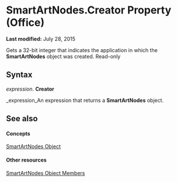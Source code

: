 
# SmartArtNodes.Creator Property (Office)

 **Last modified:** July 28, 2015

Gets a 32-bit integer that indicates the application in which the  **SmartArtNodes** object was created. Read-only

## Syntax

 _expression_. **Creator**

 _expression_An expression that returns a  **SmartArtNodes** object.


## See also


#### Concepts


 [SmartArtNodes Object](4c35e5a4-15a1-dd6d-85a2-eb30cbaa3093.md)
#### Other resources


 [SmartArtNodes Object Members](1ebf55b0-5b97-5c4e-5d7f-d119ba051bf4.md)
